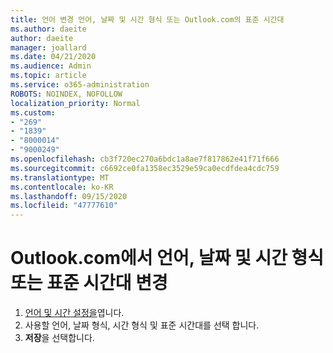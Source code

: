 ```yaml
---
title: 언어 변경 언어, 날짜 및 시간 형식 또는 Outlook.com의 표준 시간대
ms.author: daeite
author: daeite
manager: joallard
ms.date: 04/21/2020
ms.audience: Admin
ms.topic: article
ms.service: o365-administration
ROBOTS: NOINDEX, NOFOLLOW
localization_priority: Normal
ms.custom:
- "269"
- "1839"
- "8000014"
- "9000249"
ms.openlocfilehash: cb3f720ec270a6bdc1a8ae7f817862e41f71f666
ms.sourcegitcommit: c6692ce0fa1358ec3529e59ca0ecdfdea4cdc759
ms.translationtype: MT
ms.contentlocale: ko-KR
ms.lasthandoff: 09/15/2020
ms.locfileid: "47777610"
---
```

# <a name="change-your-language-date-and-time-format-or-time-zone-in-outlookcom"></a>Outlook.com에서 언어, 날짜 및 시간 형식 또는 표준 시간대 변경

1. [언어 및 시간 설정을](https://go.microsoft.com/fwlink/?linkid=2085505)엽니다.
1. 사용할 언어, 날짜 형식, 시간 형식 및 표준 시간대를 선택 합니다.
1. **저장**을 선택합니다.